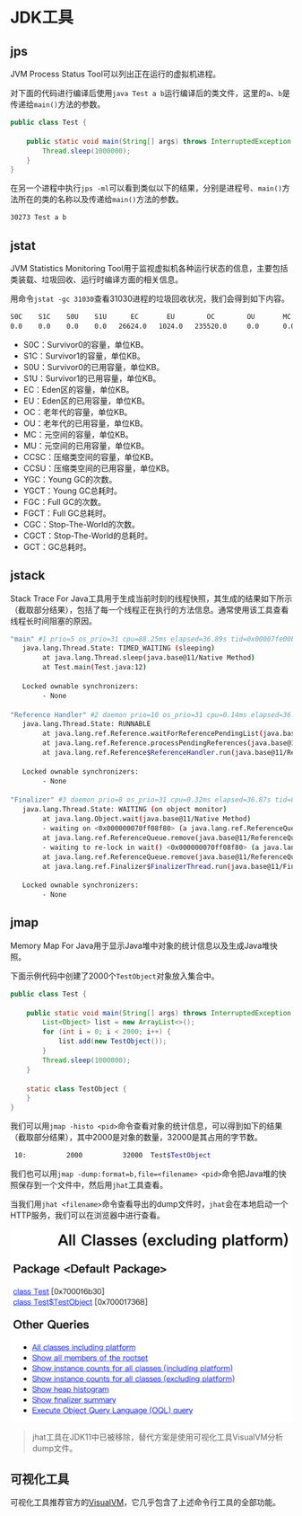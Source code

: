 # JDK工具

## jps

JVM Process Status Tool可以列出正在运行的虚拟机进程。

对下面的代码进行编译后使用`java Test a b`运行编译后的类文件，这里的`a`、`b`是传递给`main()`方法的参数。

```java
public class Test {

    public static void main(String[] args) throws InterruptedException {
        Thread.sleep(1000000);
    }
}
```

在另一个进程中执行`jps -ml`可以看到类似以下的结果，分别是进程号、`main()`方法所在的类的名称以及传递给`main()`方法的参数。

```bash
30273 Test a b
```

## jstat

JVM Statistics Monitoring Tool用于监视虚拟机各种运行状态的信息，主要包括类装载、垃圾回收、运行时编译方面的相关信息。

用命令`jstat -gc 31030`查看31030进程的垃圾回收状况，我们会得到如下内容。

```bash
S0C    S1C    S0U    S1U      EC       EU        OC        OU       MC     MU    CCSC   CCSU   YGC    YGCT   FGC    FGCT    CGC    CGCT     GCT   
0.0    0.0    0.0    0.0   26624.0   1024.0   235520.0     0.0      0.0    0.0    0.0    0.0     0     0.000   0     0.000    0     0.000    0.000
```

- S0C：Survivor0的容量，单位KB。
- S1C：Survivor1的容量，单位KB。
- S0U：Survivor0的已用容量，单位KB。
- S1U：Survivor1的已用容量，单位KB。
- EC：Eden区的容量，单位KB。
- EU：Eden区的已用容量，单位KB。
- OC：老年代的容量，单位KB。
- OU：老年代的已用容量，单位KB。
- MC：元空间的容量，单位KB。
- MU：元空间的已用容量，单位KB。
- CCSC：压缩类空间的容量，单位KB。
- CCSU：压缩类空间的已用容量，单位KB。
- YGC：Young GC的次数。
- YGCT：Young GC总耗时。
- FGC：Full GC的次数。
- FGCT：Full GC总耗时。
- CGC：Stop-The-World的次数。
- CGCT：Stop-The-World的总耗时。
- GCT：GC总耗时。

## jstack

Stack Trace For Java工具用于生成当前时刻的线程快照，其生成的结果如下所示（截取部分结果），包括了每一个线程正在执行的方法信息。通常使用该工具查看线程长时间阻塞的原因。

```bash
"main" #1 prio=5 os_prio=31 cpu=88.25ms elapsed=36.89s tid=0x00007fe00b80b800 nid=0x2303 waiting on condition  [0x000070000c82e000]
   java.lang.Thread.State: TIMED_WAITING (sleeping)
        at java.lang.Thread.sleep(java.base@11/Native Method)
        at Test.main(Test.java:12)

   Locked ownable synchronizers:
        - None

"Reference Handler" #2 daemon prio=10 os_prio=31 cpu=0.14ms elapsed=36.87s tid=0x00007fe00c817000 nid=0x3703 waiting on condition  [0x000070000cf43000]
   java.lang.Thread.State: RUNNABLE
        at java.lang.ref.Reference.waitForReferencePendingList(java.base@11/Native Method)
        at java.lang.ref.Reference.processPendingReferences(java.base@11/Reference.java:241)
        at java.lang.ref.Reference$ReferenceHandler.run(java.base@11/Reference.java:213)

   Locked ownable synchronizers:
        - None

"Finalizer" #3 daemon prio=8 os_prio=31 cpu=0.32ms elapsed=36.87s tid=0x00007fe00c804000 nid=0x3803 in Object.wait()  [0x000070000d046000]
   java.lang.Thread.State: WAITING (on object monitor)
        at java.lang.Object.wait(java.base@11/Native Method)
        - waiting on <0x000000070ff08f80> (a java.lang.ref.ReferenceQueue$Lock)
        at java.lang.ref.ReferenceQueue.remove(java.base@11/ReferenceQueue.java:155)
        - waiting to re-lock in wait() <0x000000070ff08f80> (a java.lang.ref.ReferenceQueue$Lock)
        at java.lang.ref.ReferenceQueue.remove(java.base@11/ReferenceQueue.java:176)
        at java.lang.ref.Finalizer$FinalizerThread.run(java.base@11/Finalizer.java:170)

   Locked ownable synchronizers:
        - None
```

## jmap

Memory Map For Java用于显示Java堆中对象的统计信息以及生成Java堆快照。

下面示例代码中创建了2000个`TestObject`对象放入集合中。

```java
public class Test {

    public static void main(String[] args) throws InterruptedException {
        List<Object> list = new ArrayList<>();
        for (int i = 0; i < 2000; i++) {
            list.add(new TestObject());
        }
        Thread.sleep(1000000);
    }

    static class TestObject {
    }
}
```

我们可以用`jmap -histo <pid>`命令查看对象的统计信息，可以得到如下的结果（截取部分结果），其中2000是对象的数量，32000是其占用的字节数。

```bash
 10:          2000          32000  Test$TestObject
```

我们也可以用`jmap -dump:format=b,file=<filename> <pid>`命令把Java堆的快照保存到一个文件中，然后用`jhat`工具查看。

当我们用`jhat <filename>`命令查看导出的dump文件时，`jhat`会在本地启动一个HTTP服务，我们可以在浏览器中进行查看。

![](resources/jdk_tools_1.png)

> jhat工具在JDK11中已被移除，替代方案是使用可视化工具VisualVM分析dump文件。

## 可视化工具

可视化工具推荐官方的[VisualVM](https://visualvm.github.io/)，它几乎包含了上述命令行工具的全部功能。
